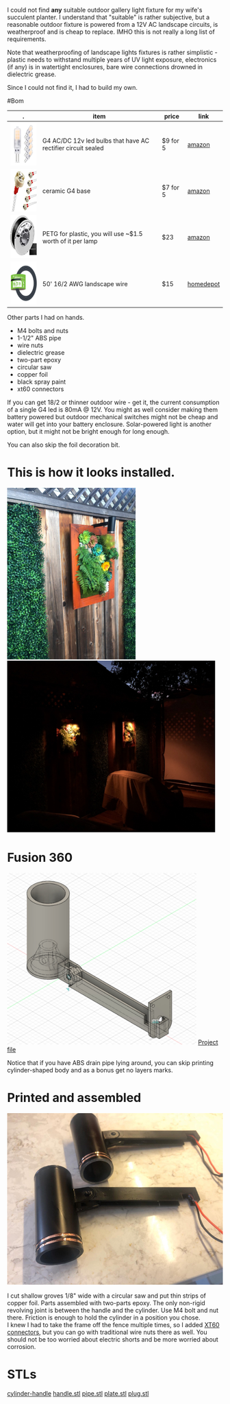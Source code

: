 I could not find **any** suitable outdoor gallery light fixture for my wife's succulent planter. 
I understand that "suitable" is rather subjective, but a reasonable outdoor fixture is powered from
a 12V AC landscape circuits, is weatherproof and is cheap to replace. IMHO this is not really a long list
of requirements. 

Note that weatherproofing of landscape lights fixtures is rather simplistic - plastic needs to withstand 
multiple years of UV light exposure, electronics (if any) is in watertight enclosures, 
bare wire connections drowned in dielectric grease. 

Since I could not find it, I had to build my own. 

#Bom

 . | item | price| link
 --- | --- | --- | ---
<img src="./bulb.jpg" height="100">  | G4 AC/DC 12v led bulbs that have AC rectifier circuit sealed |$9 for 5 | [amazon][1]
<img src="./socket.jpg" height="100"> | ceramic G4 base| $7 for 5 | [amazon][3]
<img src="./petg.jpg" height="100"> | PETG for plastic, you will use ~$1.5 worth of it per lamp| $23 | [amazon][2]
<img src="./wire.jpg" height="100"> | 50' 16/2 AWG landscape wire| $15 | [homedepot][4]

Other parts I had on hands.
* M4 bolts and nuts
* 1-1/2" ABS pipe
* wire nuts
* dielectric grease
* two-part epoxy
* circular saw 
* copper foil 
* black spray paint
* xt60 connectors


If you can get 18/2 or thinner outdoor wire - get it, the current consumption of a single G4 led is 80mA @ 12V. 
You might as well consider making them battery powered but outdoor mechanical switches might not be cheap 
and water will get into your battery enclosure. Solar-powered light is another option, but it might 
not be bright enough for long enough.

You can also skip the foil decoration bit.

# This is how it looks installed.

<img src="./installed.jpeg" height="400"> <img src="./installed-at-night.jpg" height="400">

# Fusion 360

<img src="./fusion-360-model.jpg" height="400"> [Project file](./fusion360-model.f3d)

Notice that if you have ABS drain pipe lying around, you can skip printing cylinder-shaped body and as a bonus 
get no layers marks.

# Printed and assembled
<img src="./printed-lamps.jpeg" height="400"> 

I cut shallow groves 1/8" wide with a circular saw and put thin strips of copper foil. Parts assembled 
with two-parts epoxy. The only non-rigid revolving joint is between the handle and the cylinder. 
Use M4 bolt and nut there. Friction is enough to hold the cylinder in a position you chose.  
I knew I had to take the frame off the fence multiple times, so I added [XT60 connectors](./xt60.jpeg),
but you can go with traditional wire nuts there as well. You should not be too worried about electric shorts
and be more worried about corrosion.    


# STLs

[cylinder-handle](./cylinder-handle.stl)
[handle.stl](./handle.stl)
[pipe.stl](./pipe.stl)
[plate.stl](./plate.stl)
[plug.stl](./plug.stl)


[1]: https://www.amazon.com/gp/product/B07XFBWTXR/
[2]: https://www.amazon.com/gp/product/B07TRPPGT7
[3]: https://www.amazon.com/gp/product/B01N0FR7VL/
[4]: https://www.homedepot.com/p/Southwire-50-ft-16-2-Black-Stranded-CU-Low-Voltage-Landscape-Lighting-Wire-55213142/202316264